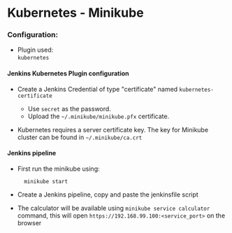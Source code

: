 # Kubernetes - Minikube

### Configuration: 

- Plugin used:  
`kubernetes` 

#### Jenkins Kubernetes Plugin configuration

- Create a Jenkins Credential of type "certificate" named `kubernetes-certificate` 
     - Use `secret` as the password.
     - Upload the `~/.minikube/minikube.pfx` certificate.

- Kubernetes requires a server certificate key. The key for Minikube cluster can be found in `~/.minikube/ca.crt`

#### Jenkins pipeline 

- First run the minikube using:  
    
        minikube start

- Create a Jenkins pipeline, copy and paste the jenkinsfile script 

- The calculator will be available using `minikube service calculator` command, this will open `https://192.168.99.100:<service_port>` on the browser
